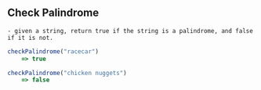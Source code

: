## Check Palindrome

    - given a string, return true if the string is a palindrome, and false if it is not. 

```javascript
checkPalindrome("racecar")
    => true

checkPalindrome("chicken nuggets")
    => false
```